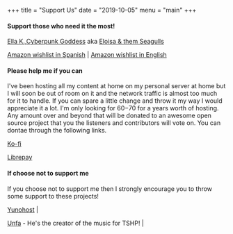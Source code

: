 +++
title = "Support Us"
date = "2019-10-05"
menu = "main"
+++
#### Support those who need it the most!
[Ella K.,Cyberpunk Goddess](@ella_kane@hackers.town) aka [Eloisa & them Seagulls](@eloisa@masto.pt)

[Amazon wishlist in Spanish](https://www.amazon.es/hz/wishlist/ls/1YB3XXRK5TWH1) | [Amazon wishlist in English](https://www.amazon.com/registry/wishlist/26OM415O8PB9K/)

#### Please help me if you can
I've been hosting all my content at home on my personal server at home but I will soon be out of room on it and the network traffic is almost too much for it to handle. If you can spare a little change and throw it my way I would appreciate it a lot. I'm only looking for $60-$70 for a years worth of hosting. Any amount over and beyond that will be donated to an awesome open source project that you the listeners and contributors will vote on. 
You can dontae through the following links.

[Ko-fi](https://ko-fi.com/F2F212XG4) 

[Librepay](https://liberapay.com/UnkleBonehead/donate) 

#### If choose not to support me 
If you choose not to support me then I strongly encourage you to throw some support to these projects!

[Yunohost](https://donate.yunohost.org/) | 

[Unfa](https://patreon.com/unfa) - He's the creator of the music for TSHP! | 


